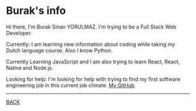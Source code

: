 # Burak's info

Hi there, I'm Burak Sinan YORULMAZ. I'm trying to be a Full Stack Web Developer.

Currently: I am learning new information about coding while taking my Dutch language course. Also I know Python.

Currently Learning JavaScript and I am also trying to learn React, React, Native and Node.js. 

Looking for help: I'm looking for help with trying to find my first software engineering job in this current job climate. [My GitHub](https://github.com/businan).

---
[BACK](README.md#basic_branching_workflow)